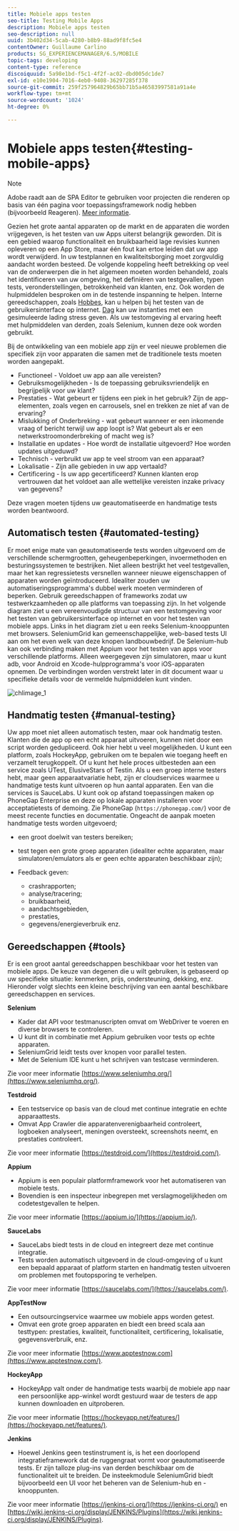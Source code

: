 ```yaml
---
title: Mobiele apps testen
seo-title: Testing Mobile Apps
description: Mobiele apps testen
seo-description: null
uuid: 3b402d34-5cab-4280-b8b9-88ad9f8fc5e4
contentOwner: Guillaume Carlino
products: SG_EXPERIENCEMANAGER/6.5/MOBILE
topic-tags: developing
content-type: reference
discoiquuid: 5a98e1bd-f5c1-4f2f-ac02-dbd005dc1de7
exl-id: e10e1904-7016-4eb0-9408-36297285f378
source-git-commit: 259f257964829b65bb71b5a46583997581a91a4e
workflow-type: tm+mt
source-wordcount: '1024'
ht-degree: 0%

---
```


# Mobiele apps testen{#testing-mobile-apps}

>[!NOTE]
>
>Adobe raadt aan de SPA Editor te gebruiken voor projecten die renderen op basis van één pagina voor toepassingsframework nodig hebben (bijvoorbeeld Reageren). [Meer informatie](/help/sites-developing/spa-overview.md).

Gezien het grote aantal apparaten op de markt en de apparaten die worden vrijgegeven, is het testen van uw Apps uiterst belangrijk geworden. Dit is een gebied waarop functionaliteit en bruikbaarheid lage revisies kunnen opleveren op een App Store, maar één fout kan ertoe leiden dat uw app wordt verwijderd. In uw testplannen en kwaliteitsborging moet zorgvuldig aandacht worden besteed. De volgende koppeling heeft betrekking op veel van de onderwerpen die in het algemeen moeten worden behandeld, zoals het identificeren van uw omgeving, het definiëren van testgevallen, typen tests, veronderstellingen, betrokkenheid van klanten, enz. Ook worden de hulpmiddelen besproken om in de testende inspanning te helpen. Interne gereedschappen, zoals [Hobbes](/help/sites-developing/hobbes.md), kan u helpen bij het testen van de gebruikersinterface op internet. [Dag](/help/sites-developing/tough-day.md) kan uw instanties met een gesimuleerde lading stress geven. Als uw testomgeving al ervaring heeft met hulpmiddelen van derden, zoals Selenium, kunnen deze ook worden gebruikt.

Bij de ontwikkeling van een mobiele app zijn er veel nieuwe problemen die specifiek zijn voor apparaten die samen met de traditionele tests moeten worden aangepakt.

* Functioneel - Voldoet uw app aan alle vereisten?
* Gebruiksmogelijkheden - Is de toepassing gebruiksvriendelijk en begrijpelijk voor uw klant?
* Prestaties - Wat gebeurt er tijdens een piek in het gebruik? Zijn de app-elementen, zoals vegen en carrousels, snel en trekken ze niet af van de ervaring?
* Mislukking of Onderbreking - wat gebeurt wanneer er een inkomende vraag of bericht terwijl uw app loopt is? Wat gebeurt als er een netwerkstroomonderbreking of macht weg is?
* Installatie en updates - Hoe wordt de installatie uitgevoerd? Hoe worden updates uitgeduwd?
* Technisch - verbruikt uw app te veel stroom van een apparaat?
* Lokalisatie - Zijn alle gebieden in uw app vertaald?
* Certificering - Is uw app gecertificeerd? Kunnen klanten erop vertrouwen dat het voldoet aan alle wettelijke vereisten inzake privacy van gegevens?

Deze vragen moeten tijdens uw geautomatiseerde en handmatige tests worden beantwoord.

## Automatisch testen {#automated-testing}

Er moet enige mate van geautomatiseerde tests worden uitgevoerd om de verschillende schermgrootten, geheugenbeperkingen, invoermethoden en besturingssystemen te bestrijken. Niet alleen bestrijkt het veel testgevallen, maar het kan regressietests versnellen wanneer nieuwe eigenschappen of apparaten worden geïntroduceerd. Idealiter zouden uw automatiseringsprogramma&#39;s dubbel werk moeten verminderen of beperken. Gebruik gereedschappen of frameworks zodat uw testwerkzaamheden op alle platforms van toepassing zijn. In het volgende diagram ziet u een vereenvoudigde structuur van een testomgeving voor het testen van gebruikersinterface op internet en voor het testen van mobiele apps. Links in het diagram ziet u een reeks Selenium-knooppunten met browsers. SeleniumGrid kan gemeenschappelijke, web-based tests UI aan om het even welk van deze knopen landbouwbedrijf. De Selenium-hub kan ook verbinding maken met Appium voor het testen van apps voor verschillende platforms. Alleen weergegeven zijn simulatoren, maar u kunt adb, voor Android en Xcode-hulpprogramma&#39;s voor iOS-apparaten opnemen. De verbindingen worden verstrekt later in dit document waar u specifieke details voor de vermelde hulpmiddelen kunt vinden.

![chlimage_1](assets/chlimage_1.jpeg)

## Handmatig testen {#manual-testing}

Uw app moet niet alleen automatisch testen, maar ook handmatig testen. Klanten die de app op een echt apparaat uitvoeren, kunnen niet door een script worden gedupliceerd. Ook hier hebt u veel mogelijkheden. U kunt een platform, zoals HockeyApp, gebruiken om te bepalen wie toegang heeft en verzamelt terugkoppelt. Of u kunt het hele proces uitbesteden aan een service zoals UTest, ElusiveStars of Testin. Als u een groep interne testers hebt, maar geen apparaatvariatie hebt, zijn er cloudservices waarmee u handmatige tests kunt uitvoeren op hun aantal apparaten. Een van die services is SauceLabs. U kunt ook op afstand toepassingen maken op PhoneGap Enterprise en deze op lokale apparaten installeren voor acceptatietests of demoing. Zie PhoneGap (`https://phonegap.com/`) voor de meest recente functies en documentatie. Ongeacht de aanpak moeten handmatige tests worden uitgevoerd;

* een groot doelwit van testers bereiken;
* test tegen een grote groep apparaten (idealiter echte apparaten, maar simulatoren/emulators als er geen echte apparaten beschikbaar zijn);
* Feedback geven:

   * crashrapporten;
   * analyse/tracering;
   * bruikbaarheid,
   * aandachtsgebieden,
   * prestaties,
   * gegevens/energieverbruik enz.

## Gereedschappen {#tools}

Er is een groot aantal gereedschappen beschikbaar voor het testen van mobiele apps. De keuze van degenen die u wilt gebruiken, is gebaseerd op uw specifieke situatie: kenmerken, prijs, ondersteuning, dekking, enz. Hieronder volgt slechts een kleine beschrijving van een aantal beschikbare gereedschappen en services.

**Selenium**

* Kader dat API voor testmanuscripten omvat om WebDriver te voeren en diverse browsers te controleren.
* U kunt dit in combinatie met Appium gebruiken voor tests op echte apparaten.
* SeleniumGrid leidt tests over knopen voor parallel testen.
* Met de Selenium IDE kunt u het schrijven van testcase verminderen.

Zie voor meer informatie [https://www.seleniumhq.org/](https://www.seleniumhq.org/).

**Testdroid**

* Een testservice op basis van de cloud met continue integratie en echte apparaattests.
* Omvat App Crawler die apparatenverenigbaarheid controleert, logboeken analyseert, meningen oversteekt, screenshots neemt, en prestaties controleert.

Zie voor meer informatie [https://testdroid.com/](https://testdroid.com/).

**Appium**

* Appium is een populair platformframework voor het automatiseren van mobiele tests.
* Bovendien is een inspecteur inbegrepen met verslagmogelijkheden om codetestgevallen te helpen.

Zie voor meer informatie [https://appium.io/](https://appium.io/).

**SauceLabs**

* SauceLabs biedt tests in de cloud en integreert deze met continue integratie.
* Tests worden automatisch uitgevoerd in de cloud-omgeving of u kunt een bepaald apparaat of platform starten en handmatig testen uitvoeren om problemen met foutopsporing te verhelpen.

Zie voor meer informatie [https://saucelabs.com/](https://saucelabs.com/).

**AppTestNow**

* Een outsourcingservice waarmee uw mobiele apps worden getest.
* Omvat een grote groep apparaten en biedt een breed scala aan testtypen: prestaties, kwaliteit, functionaliteit, certificering, lokalisatie, gegevensverbruik, enz.

Zie voor meer informatie [https://www.apptestnow.com](https://www.apptestnow.com/).

**HockeyApp**

* HockeyApp valt onder de handmatige tests waarbij de mobiele app naar een persoonlijke app-winkel wordt gestuurd waar de testers de app kunnen downloaden en uitproberen.

Zie voor meer informatie [https://hockeyapp.net/features/](https://hockeyapp.net/features/).

**Jenkins**

* Hoewel Jenkins geen testinstrument is, is het een doorlopend integratieframework dat de ruggengraat vormt voor geautomatiseerde tests. Er zijn talloze plug-ins van derden beschikbaar om de functionaliteit uit te breiden. De insteekmodule SeleniumGrid biedt bijvoorbeeld een UI voor het beheren van de Selenium-hub en -knooppunten.

Zie voor meer informatie [https://jenkins-ci.org/](https://jenkins-ci.org/) en [https://wiki.jenkins-ci.org/display/JENKINS/Plugins](https://wiki.jenkins-ci.org/display/JENKINS/Plugins).
